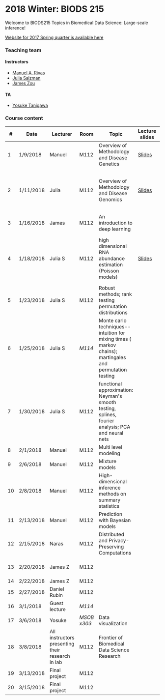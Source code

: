 # 2018 Winter: BIODS 215

Welcome to BIODS215 Topics in Biomedical Data Science: Large-scale inference!

[Website for 2017 Spring quarter is available here](2017.md)

### Teaching team

#### Instructors

- [Manuel A. Rivas](<mailto:mrivas@stanford.edu>)
- [Julia Salzman](<mailto:horence@stanford.edu>)
- [James Zou](<mailto:jamesz@stanford.edu>)

#### TA

- [Yosuke Tanigawa](<mailto:ytanigaw@stanford.edu>)

### Course content

| #  | Date      | Lecturer                                         | Room        | Topic                                                                                                     | Lecture slides                                                                                                                           | Readings                                                                                                                                                                                                                                                                                                                                              | Assignments                                                                                                                               |
|----|-----------|--------------------------------------------------|-------------|-----------------------------------------------------------------------------------------------------------|------------------------------------------------------------------------------------------------------------------------------------------|-------------------------------------------------------------------------------------------------------------------------------------------------------------------------------------------------------------------------------------------------------------------------------------------------------------------------------------------------------|-------------------------------------------------------------------------------------------------------------------------------------------|
| 1  | 1/9/2018  | Manuel                                           | M112        | Overview of Methodology and Disease Genetics                                                              | [Slides](https://github.com/biods215/biods215.github.io/blob/master/lecture_material/Introduction/2018/Rivas_BIODS215_2018_Lecture1.pdf) | [D. Donoho. 50 years of Data Science](https://github.com/biods215/biods215.github.io/blob/master/readings/50YearsDataScience_Donoho2015.pdf)                                                                                                                                                                                                          |                                                                                                                                           |
| 2  | 1/11/2018 | Julia                                            | M112        | Overview of Methodology and Disease Genomics                                                              | [Slides](https://github.com/biods215/biods215.github.io/blob/master/lecture_material/Introduction/2018/BMI-215-2018-JS-lecture2.pdf)     | [Xiong et. al., 2015](https://github.com/biods215/biods215.github.io/blob/master/readings/Xiong_et_al2015.pdf), [Graveley, 2001](https://github.com/biods215/biods215.github.io/blob/master/readings/Graveley2001.pdf), [Rosenberg, et. al, 2015](https://github.com/biods215/biods215.github.io/blob/master/readings/Rosenberg_et_al2015.pdf)        |                                                                                                                                           |
| 3  | 1/16/2018 | James                                            | M112        | An introduction to deep learning                                                                          |                                                                                                                                          |                                                                                                                                                                                                                                                                                                                                                       |                                                                                                                                           |
| 4  | 1/18/2018 | Julia S                                          | M112        | high dimensional RNA abundance estimation (Poisson models)                                                | [Slides](https://github.com/biods215/biods215.github.io/blob/master/lecture_material/Poisson_models/2018/BIODS215-JS-lecture2-2018.pdf)  | [Jiang and Wong, 2009](https://github.com/biods215/biods215.github.io/blob/master/readings/JiangWong2009.pdf), [IVT-seq](https://github.com/biods215/biods215.github.io/blob/master/readings/Lahens_et_al2014.pdf), [Statistical Model of RNA-seq data](https://github.com/biods215/biods215.github.io/blob/master/readings/SalzmanJiangWong2011.pdf) | [PSet1](https://github.com/biods215/biods215.github.io/blob/master/problem_sets/2018/BIODS215-2018_Problem_set_1.pdf) out (due 1/30/2018) |
| 5  | 1/23/2018 | Julia S                                          | M112        | Robust methods; rank testing permutation distributions                                                    |                                                                                                                                          |                                                                                                                                                                                                                                                                                                                                                       |                                                                                                                                           |
| 6  | 1/25/2018 | Julia S                                          | *M114*      | Monte carlo techniques-- intuition for mixing times ( markov chains); martingales and permutation testing |                                                                                                                                          |                                                                                                                                                                                                                                                                                                                                                       | Class project proposal due                                                                                                                |
| 7  | 1/30/2018 | Julia S                                          | M112        | functional approximation: Neyman's smooth testing, splines, fourier analysis; PCA and neural nets         |                                                                                                                                          |                                                                                                                                                                                                                                                                                                                                                       | PSet 1 due                                                                                                                                |
| 8  | 2/1/2018  | Manuel                                           | M112        | Multi level modeling                                                                                      |                                                                                                                                          |                                                                                                                                                                                                                                                                                                                                                       |                                                                                                                                           |
| 9  | 2/6/2018  | Manuel                                           | M112        | Mixture models                                                                                            |                                                                                                                                          |                                                                                                                                                                                                                                                                                                                                                       | PSet 2 out                                                                                                                                |
| 10 | 2/8/2018  | Manuel                                           | M112        | High-dimensional inference methods on summary statistics                                                  |                                                                                                                                          |                                                                                                                                                                                                                                                                                                                                                       |                                                                                                                                           |
| 11 | 2/13/2018 | Manuel                                           | M112        | Prediction with Bayesian models                                                                           |                                                                                                                                          |                                                                                                                                                                                                                                                                                                                                                       |                                                                                                                                           |
| 12 | 2/15/2018 | Naras                                            | M112        | Distributed and Privacy-Preserving Computations                                                           |                                                                                                                                          |                                                                                                                                                                                                                                                                                                                                                       |                                                                                                                                           |
| 13 | 2/20/2018 | James Z                                          | M112        |                                                                                                           |                                                                                                                                          |                                                                                                                                                                                                                                                                                                                                                       | Class project milestone due                                                                                                               |
| 14 | 2/22/2018 | James Z                                          | M112        |                                                                                                           |                                                                                                                                          |                                                                                                                                                                                                                                                                                                                                                       | PSet 2 due                                                                                                                                |
| 15 | 2/27/2018 | Daniel Rubin                                     | M112        |                                                                                                           |                                                                                                                                          |                                                                                                                                                                                                                                                                                                                                                       |                                                                                                                                           |
| 16 | 3/1/2018  | Guest lecture                                    | *M114*      |                                                                                                           |                                                                                                                                          |                                                                                                                                                                                                                                                                                                                                                       |                                                                                                                                           |
| 17 | 3/6/2018  | Yosuke                                           | *MSOB x303* | Data visualization                                                                                        |                                                                                                                                          |                                                                                                                                                                                                                                                                                                                                                       |                                                                                                                                           |
| 18 | 3/8/2018  | All instructors presenting their research in lab | M112        | Frontier of Biomedical Data Science Research                                                              |                                                                                                                                          |                                                                                                                                                                                                                                                                                                                                                       |                                                                                                                                           |
| 19 | 3/13/2018 | Final project                                    | M112        |                                                                                                           |                                                                                                                                          |                                                                                                                                                                                                                                                                                                                                                       |                                                                                                                                           |
| 20 | 3/15/2018 | Final project                                    | M112        |                                                                                                           |                                                                                                                                          |                                                                                                                                                                                                                                                                                                                                                       | Final project write up due                                                                                                                |
